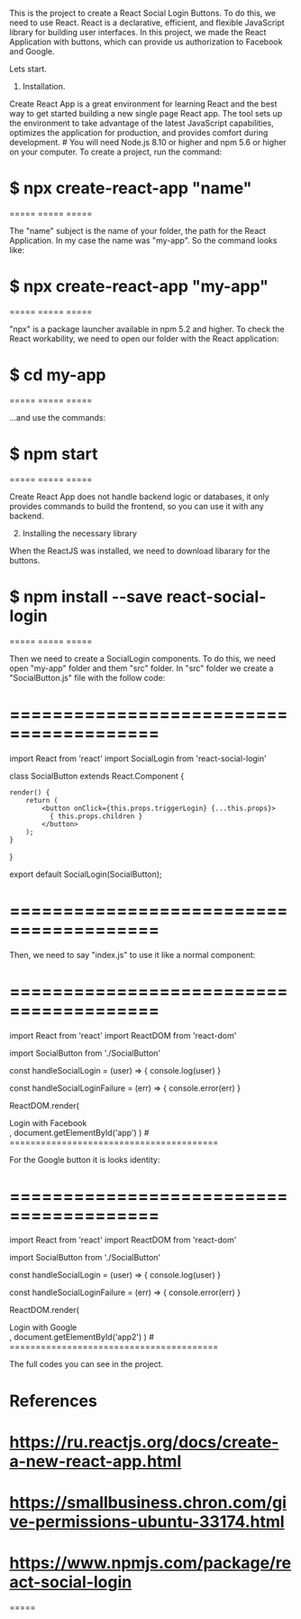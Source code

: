 This is the project to create a React Social Login Buttons.
To do this, we need to use React. React is a declarative, efficient, and flexible JavaScript library for building user interfaces.
In this project, we made the React Application with buttons, which can provide us authorization to Facebook and Google.

Lets start.


1. Installation.

Create React App is a great environment for learning React and the best way to get started building a new single page React app.
The tool sets up the environment to take advantage of the latest JavaScript capabilities, optimizes the application for production, and provides comfort during development. # You will need Node.js 8.10 or higher and npm 5.6 or higher on your computer. To create a project, run the command:

# $ npx create-react-app "name"
=====     =====     =====

The "name" subject is the name of your folder, the path for the React Application. In my case the name was "my-app".
So the command looks like:

# $ npx create-react-app "my-app"
=====     =====     =====

"npx" is a package launcher available in npm 5.2 and higher.
To check the React workability, we need to open our folder with the React application:

# $ cd my-app
=====     =====     =====

...and use the commands:

# $ npm start
=====     =====     =====

Create React App does not handle backend logic or databases, it only provides commands to build the frontend, so you can use it with any backend.





2. Installing the necessary library

When the ReactJS was installed, we need to download libarary for the buttons.

# $ npm install --save react-social-login
=====     =====     =====

Then we need to create a SocialLogin components.
To do this, we need open "my-app" folder and them "src" folder.
In "src" folder we create a "SocialButton.js" file with the follow code:

# ======================================== 
import React from 'react'
import SocialLogin from 'react-social-login'
 
class SocialButton extends React.Component {
 
    render() {
        return (
            <button onClick={this.props.triggerLogin} {...this.props}>
              { this.props.children }
            </button>
        );
    }
}
 
export default SocialLogin(SocialButton);
# ========================================

Then, we need to say "index.js" to use it like a normal component:

# ========================================
import React from 'react'
import ReactDOM from 'react-dom'
 
import SocialButton from './SocialButton'
 
const handleSocialLogin = (user) => {
  console.log(user)
}
 
const handleSocialLoginFailure = (err) => {
  console.error(err)
}
 
ReactDOM.render(
  <div>
    <SocialButton
      provider='facebook'
      appId='YOUR_APP_ID'
      onLoginSuccess={handleSocialLogin}
      onLoginFailure={handleSocialLoginFailure}
    >
      Login with Facebook
    </SocialButton>
  </div>,
  document.getElementById('app')
)
# ========================================

For the Google button it is looks identity:

# ========================================
import React from 'react'
import ReactDOM from 'react-dom'
 
import SocialButton from './SocialButton'
 
const handleSocialLogin = (user) => {
  console.log(user)
}
 
const handleSocialLoginFailure = (err) => {
  console.error(err)
}
 
ReactDOM.render(
  <div>
    <SocialButton
      provider='google'
      appId='YOUR_APP_ID'
      onLoginSuccess={handleSocialLogin}
      onLoginFailure={handleSocialLoginFailure}
    >
      Login with Google
    </SocialButton>
  </div>,
  document.getElementById('app2')
)
# ========================================

The full codes you can see in the project.


References
=====
# https://ru.reactjs.org/docs/create-a-new-react-app.html
# https://smallbusiness.chron.com/give-permissions-ubuntu-33174.html
# https://www.npmjs.com/package/react-social-login
=====
